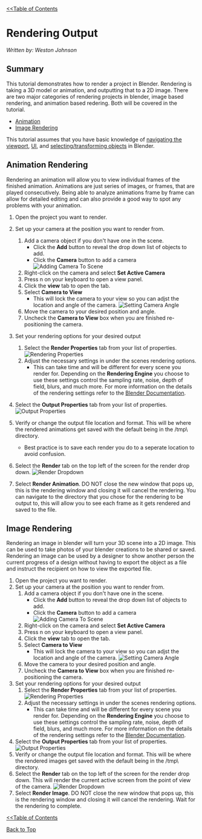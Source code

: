 <link rel="stylesheet" href="style.css">

[<<Table of Contents](README.md)

# Rendering Output
*Written by: Weston Johnson*

## Summary
This tutorial demonstrates how to render a project in Blender. Rendering is taking a 3D model or animation, and outputting that to a 2D image. There are two major categories of rendering projects in blender, image based rendering, and animation based redering. Both will be covered in the tutorial.
- [Animation](#animation-rendering)
- [Image Rendering](#image-rendering)

This tutorial assumes that you have basic knowledge of [navigating the viewport](https://youtu.be/ILqOWe3zAbk?si=7SHFtHqRjD0HJ4d0), [UI](https://youtu.be/8XyIYRW_2xk?si=zj8Ny7yR1xVeKAYQ), and [selecting/transforming objects](https://youtu.be/hTL6AKR8YDs?si=xMJa8COjAnLb22Wz) in Blender.

## Animation Rendering
Rendering an animation will allow you to view individual frames of the finished animation. Animations are just series of images, or frames, that are played consecutively. Being able to analyze animations frame by frame can allow for detailed editing and can also provide a good way to spot any problems with your animation.
1. Open the project you want to render.
2. Set up your camera at the position you want to render from.
   1. Add a camera object if you don't have one in the scene.
      - Click the **Add** button to reveal the drop down list of objects to add.
      - Click the **Camera** button to add a camera
![Adding Camera To Scene](images/AddingCamera.png)
   2. Right-click on the camera and select **Set Active Camera**
   3. Press n on your keyboard to open a view panel.
   4. Click the **view** tab to open the tab.
   5. Select **Camera to View**
      - This will lock the camera to your view so you can adjst the location and angle of the camera.
![Setting Camera Angle](images/CameraAngle.png)
   6. Move the camera to your desired position and angle.
   7. Uncheck the **Camera to View** box when you are finished re-positioning the camera.
3. Set your rendering options for your desired output
   1. Select the **Render Properties** tab from your list of properties.
![Rendering Properties](images/RenderOptionsPane.png)
   2. Adjust the necessary settings in under the scenes rendering options.
      - This can take time and will be different for every scene you render for. Depending on the **Rendering Engine** you choose to use these settings control the sampling rate, noise, depth of field, blurs, and much more. For more information on the details of the rendering settings refer to the [Blender Documentation](https://docs.blender.org/manual/en/latest/render/index.html).

4. Select the **Output Properties** tab from your list of properties.
![Output Properties](images/OutputProperties.png)
5. Verify or change the output file location and format. This will be where the rendered animations get saved with the default being in the /tmp\ directory.
   -  Best practice is to save each render you do to a seperate location to avoid confusion.
6. Select the **Render** tab on the top left of the screen for the render drop down.
![Render Dropdown](images/RenderAnimationTab.png)
7. Select **Render Animation**. DO NOT close the new window that pops up, this is the rendering window and closing it will cancel the rendering. You can navigate to the directory that you chose for the rendering to be output to, this will allow you to see each frame as it gets rendered and saved to the file.

## Image Rendering
Rendering an image in blender will turn your 3D scene into a 2D image. This can be used to take photos of your blender creations to be shared or saved. Rendering an image can be used by a designer to show another person the current progress of a design without having to export the object as a file and instruct the recipient on how to view the exported file.
1. Open the project you want to render.
2. Set up your camera at the position you want to render from.
   1. Add a camera object if you don't have one in the scene.
      - Click the **Add** button to reveal the drop down list of objects to add.
      - Click the **Camera** button to add a camera
![Adding Camera To Scene](images/AddingCamera.png)
   2. Right-click on the camera and select **Set Active Camera**
   3. Press n on your keyboard to open a view panel.
   4. Click the **view** tab to open the tab.
   5. Select **Camera to View**
      - This will lock the camera to your view so you can adjst the location and angle of the camera.
![Setting Camera Angle](images/CameraAngle.png)
   6. Move the camera to your desired position and angle.
   7. Uncheck the **Camera to View** box when you are finished re-positioning the camera.
3. Set your rendering options for your desired output
   1. Select the **Render Properties** tab from your list of properties.
![Rendering Properties](images/RenderOptionsPane.png)
   2. Adjust the necessary settings in under the scenes rendering options.
      - This can take time and will be different for every scene you render for. Depending on the **Rendering Engine** you choose to use these settings control the sampling rate, noise, depth of field, blurs, and much more. For more information on the details of the rendering settings refer to the [Blender Documentation](https://docs.blender.org/manual/en/latest/render/index.html).
4. Select the **Output Properties** tab from your list of properties.
![Output Properties](images/OutputProperties.png)
5. Verify or change the output file location and format. This will be where the rendered images get saved with the default being in the /tmp\ directory.
6. Select the **Render** tab on the top left of the screen for the render drop down. This will render the current active screen from the point of view of the camera.
![Render Dropdown](images/RenderImageTab.png)
7. Select **Render Image**. DO NOT close the new window that pops up, this is the rendering window and closing it will cancel the rendering. Wait for the rendering to complete.

[<<Table of Contents](README.md)

[Back to Top](#rendering-output)
